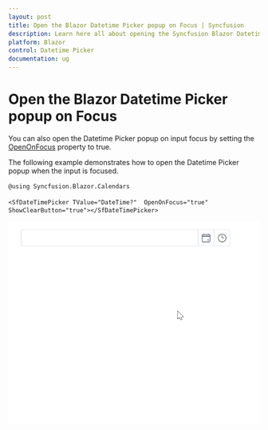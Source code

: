 ```yaml
---
layout: post
title: Open the Blazor Datetime Picker popup on Focus | Syncfusion
description: Learn here all about opening the Syncfusion Blazor Datetime Picker popup upon focusing input and much more.
platform: Blazor
control: Datetime Picker 
documentation: ug
---
```


# Open the Blazor Datetime Picker popup on Focus

You can also open the Datetime Picker popup on input focus by setting the [OpenOnFocus](https://help.syncfusion.com/cr/blazor/Syncfusion.Blazor.Calendars.SfDateTimePicker-1.html#Syncfusion_Blazor_Calendars_SfDateTimePicker_1_OpenOnFocus) property to true.

The following example demonstrates how to open the Datetime Picker popup when the input is focused.

```cshtml
@using Syncfusion.Blazor.Calendars

<SfDateTimePicker TValue="DateTime?"  OpenOnFocus="true" ShowClearButton="true"></SfDateTimePicker>

```
![Opening Blazor Datetime Picker Popup](../images/blazor-datetimepicker-open-focus.gif)



